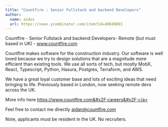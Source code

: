 ```yaml
---
title: "Countfire : Senior Fullstack and backend Developers"
author:
  name: aidos
  url: https://news.ycombinator.com/item?id=40849801
---
```

Countfire - Senior Fullstack and backend Developers- Remote (but must based in UK) - www.countfire.com

Countfire makes software for the construction industry. Our software is well loved because we try to design solutions that are a magnitude more efficient than existing tools.
We use all sorts of tech, but mostly MobX, React, Typescript, Python, Hasura, Postgres, Terraform, and AWS.

We have a great loyal customer base and lots of exciting ideas that need bringing to life.
Previously based in London, now seeking remote devs across the UK.

More info here <a href="https:&#x2F;&#x2F;www.countfire.com&#x2F;careers&#x2F;" rel="nofollow">https:&#x2F;&#x2F;www.countfire.com&#x2F;careers&#x2F;</a>

Feel free to contact me directly aidan@countfire.com

Note, applicants must be resident in the UK. No recruiters.
